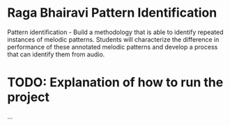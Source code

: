 # Raga Bhairavi Pattern Identification
Pattern identification - Build a methodology that is able to identify repeated instances of melodic patterns. Students will characterize the difference in performance of these annotated melodic patterns and develop a process that can identify them from audio.

# TODO: Explanation of how to run the project
...